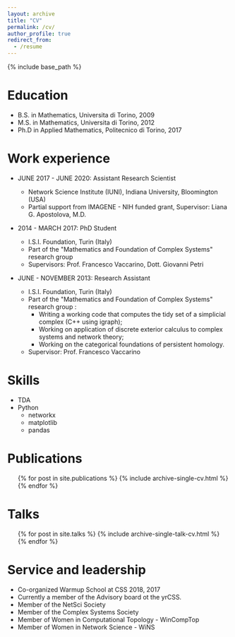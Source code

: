 ```yaml
---
layout: archive
title: "CV"
permalink: /cv/
author_profile: true
redirect_from:
  - /resume
---
```


{% include base_path %}

Education
======
* B.S. in Mathematics, Universita di Torino, 2009
* M.S. in Mathematics, Universita di Torino, 2012
* Ph.D in Applied Mathematics, Politecnico di Torino, 2017

Work experience
======
* JUNE 2017 - JUNE 2020: Assistant Research Scientist
  * Network Science Institute (IUNI), Indiana University, Bloomington (USA)
  - Partial support from IMAGENE - NIH funded grant, Supervisor: Liana G. Apostolova, M.D.

* 2014 - MARCH 2017: PhD Student
  * I.S.I. Foundation, Turin (Italy)
  - Part of the "Mathematics and Foundation of Complex Systems" research group
  - Supervisors: Prof. Francesco Vaccarino, Dott. Giovanni Petri

* JUNE - NOVEMBER 2013: Research Assistant
  * I.S.I. Foundation, Turin (Italy)
  - Part of the "Mathematics and Foundation of Complex Systems" research group : 
    * Writing a working code that computes the tidy set of a simplicial complex (C++ using igraph);
    * Working on application of discrete exterior calculus to complex systems and network theory;
    * Working on the categorical foundations of persistent homology.
  - Supervisor: Prof. Francesco Vaccarino
  
Skills
======
* TDA
* Python
  * networkx
  * matplotlib
  * pandas

Publications
======
  <ul>{% for post in site.publications %}
    {% include archive-single-cv.html %}
  {% endfor %}</ul>
  
Talks
======
  <ul>{% for post in site.talks %}
    {% include archive-single-talk-cv.html %}
  {% endfor %}</ul>
  
[//]: # (Teaching)
[//]: # (======)
[//]: # (  <ul>{% for post in site.teaching %})
[//]: # (    {% include archive-single-cv.html %})
[//]: # (  {% endfor %}</ul>)
  
Service and leadership
======
* Co-organized Warmup School at CSS 2018, 2017
* Currently a member of the Advisory board ot the yrCSS.
* Member of the NetSci Society
* Member of the Complex Systems Society
* Member of Women in Computational Topology - WinCompTop
* Member of Women in Network Science - WiNS

